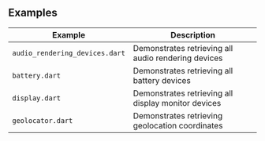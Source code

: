 ## Examples

| Example                        | Description                                         |
| ------------------------------ | --------------------------------------------------- |
| `audio_rendering_devices.dart` | Demonstrates retrieving all audio rendering devices |
| `battery.dart`                 | Demonstrates retrieving all battery devices         |
| `display.dart`                 | Demonstrates retrieving all display monitor devices |
| `geolocator.dart`              | Demonstrates retrieving geolocation coordinates     |
